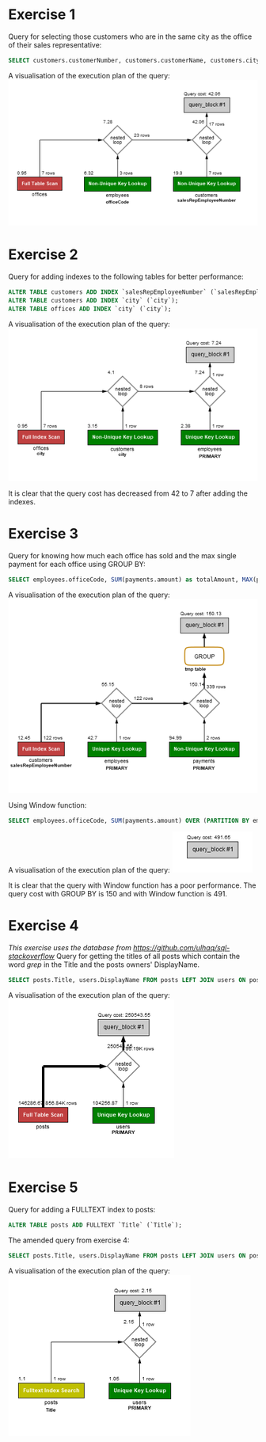 # Exercise 1
Query for selecting those customers who are in the same city as the office of their sales representative:
```sql
SELECT customers.customerNumber, customers.customerName, customers.city, concat(employees.firstName, employees.lastName) as salesRepresentative FROM customers INNER JOIN employees on customers.salesRepEmployeeNumber=employees.EmployeeNumber INNER JOIN offices ON employees.officeCode=offices.officeCode WHERE customers.city=offices.city;
```

A visualisation of the execution plan of the query:
![](images/before_plan_exercise1.png)


# Exercise 2
Query for adding indexes to the following tables for better performance:
```sql
ALTER TABLE customers ADD INDEX `salesRepEmployeeNumber` (`salesRepEmployeeNumber`);
ALTER TABLE customers ADD INDEX `city` (`city`);
ALTER TABLE offices ADD INDEX `city` (`city`);
```

A visualisation of the execution plan of the query:
![](images/after_plan_exercise1.png)

It is clear that the query cost has decreased from 42 to 7 after adding the indexes.


# Exercise 3
Query for knowing how much each office has sold and the max single payment for each office using GROUP BY:
```sql
SELECT employees.officeCode, SUM(payments.amount) as totalAmount, MAX(payments.amount) as maxSinglePayment FROM payments INNER JOIN customers ON payments.customerNumber=customers.customerNumber INNER JOIN employees ON customers.salesRepEmployeeNumber=employees.employeeNumber GROUP BY employees.officeCode;
```

A visualisation of the execution plan of the query:
![](images/groupby_plan_exercise3.png)

Using Window function:
```sql
SELECT employees.officeCode, SUM(payments.amount) OVER (PARTITION BY employees.officeCode) as totalAmount, MAX(payments.amount) OVER (PARTITION BY employees.officeCode) as maxSinglePayment FROM payments INNER JOIN customers ON payments.customerNumber=customers.customerNumber INNER JOIN employees ON customers.salesRepEmployeeNumber=employees.employeeNumber;
```

A visualisation of the execution plan of the query:
![](images/window_plan_exercise3.png)

It is clear that the query with Window function has a poor performance. The query cost with GROUP BY is 150 and with Window function is 491.


# Exercise 4
_This exercise uses the database from https://github.com/ulhaq/sql-stackoverflow_
Query for getting the titles of all posts which contain the word _grep_ in the Title and the posts owners' DisplayName.
```sql
SELECT posts.Title, users.DisplayName FROM posts LEFT JOIN users ON posts.OwnerUserId=users.Id WHERE posts.Title LIKE "%grep%";
```

A visualisation of the execution plan of the query:
![](images/join_plan_exercise4.png)


# Exercise 5
Query for adding a FULLTEXT index to posts:
```sql
ALTER TABLE posts ADD FULLTEXT `Title` (`Title`);
```

The amended query from exercise 4:
```sql
SELECT posts.Title, users.DisplayName FROM posts LEFT JOIN users ON posts.OwnerUserId=users.Id WHERE MATCH(Title) AGAINST('grep' IN NATURAL LANGUAGE MODE);
```

A visualisation of the execution plan of the query:
![](images/fulltext_plan_exercise5.png)